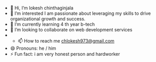 - 👋 Hi, I’m lokesh chinthaginjala
- 👀 I’m interested I am passionate about leveraging my skills to drive organizational growth and success.
- 🌱 I’m currently learning 4 th year b-tech
- 💞️ I’m looking to collaborate on web development services
- - 📫 How to reach me chlokesh973@gmail.com
- 😄 Pronouns: he / him
- ⚡ Fun fact: i am very honest person and hardworker

<!---
chlokesh973/chlokesh973 is a ✨ special ✨ repository because its `README.md` (this file) appears on your GitHub profile.
You can click the Preview link to take a look at your changes.
--->
